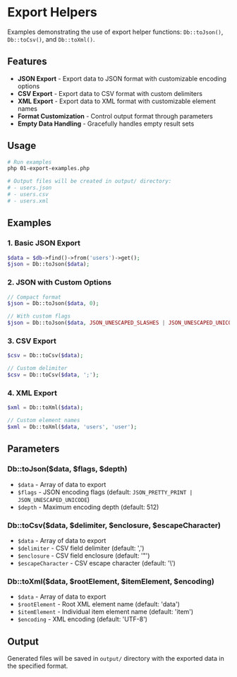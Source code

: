 # Export Helpers

Examples demonstrating the use of export helper functions: `Db::toJson()`, `Db::toCsv()`, and `Db::toXml()`.

## Features

- **JSON Export** - Export data to JSON format with customizable encoding options
- **CSV Export** - Export data to CSV format with custom delimiters
- **XML Export** - Export data to XML format with customizable element names
- **Format Customization** - Control output format through parameters
- **Empty Data Handling** - Gracefully handles empty result sets

## Usage

```bash
# Run examples
php 01-export-examples.php

# Output files will be created in output/ directory:
# - users.json
# - users.csv
# - users.xml
```

## Examples

### 1. Basic JSON Export

```php
$data = $db->find()->from('users')->get();
$json = Db::toJson($data);
```

### 2. JSON with Custom Options

```php
// Compact format
$json = Db::toJson($data, 0);

// With custom flags
$json = Db::toJson($data, JSON_UNESCAPED_SLASHES | JSON_UNESCAPED_UNICODE);
```

### 3. CSV Export

```php
$csv = Db::toCsv($data);

// Custom delimiter
$csv = Db::toCsv($data, ';');
```

### 4. XML Export

```php
$xml = Db::toXml($data);

// Custom element names
$xml = Db::toXml($data, 'users', 'user');
```

## Parameters

### Db::toJson($data, $flags, $depth)

- `$data` - Array of data to export
- `$flags` - JSON encoding flags (default: `JSON_PRETTY_PRINT | JSON_UNESCAPED_UNICODE`)
- `$depth` - Maximum encoding depth (default: 512)

### Db::toCsv($data, $delimiter, $enclosure, $escapeCharacter)

- `$data` - Array of data to export
- `$delimiter` - CSV field delimiter (default: ',')
- `$enclosure` - CSV field enclosure (default: '"')
- `$escapeCharacter` - CSV escape character (default: '\\')

### Db::toXml($data, $rootElement, $itemElement, $encoding)

- `$data` - Array of data to export
- `$rootElement` - Root XML element name (default: 'data')
- `$itemElement` - Individual item element name (default: 'item')
- `$encoding` - XML encoding (default: 'UTF-8')

## Output

Generated files will be saved in `output/` directory with the exported data in the specified format.


